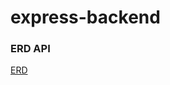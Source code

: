 # express-backend

### ERD API
[ERD](https://viewer.diagrams.net/?target=blank&highlight=FFFFFF&edit=_blank&layers=1&nav=1&title=apiFlowcarht.png#Uhttps%3A%2F%2Fdrive.google.com%2Fuc%3Fid%3D14iR_ThW3qVAOWMTBrbdBLsmUighEBBnG%26export%3Ddownload)
